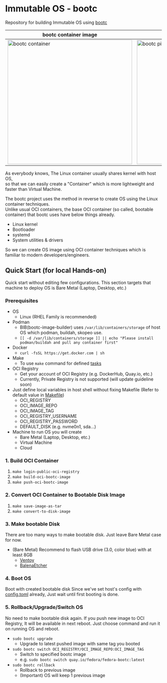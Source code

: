 # Immutable OS - bootc

Repository for building Immutable OS using [bootc](https://bootc-dev.github.io/)

| bootc container image | bootc pipeline |
|-----------------------|----------------|
| <img src="https://developers.redhat.com/sites/default/files/styles/article_floated/public/image1_62.png.webp?itok=c0vYglLs" width="400" alt="bootc container"> | <img src="https://developers.redhat.com/sites/default/files/styles/keep_original/public/image-mode-rhel.png.webp?itok=5rt7duz8" width="400" alt="bootc pipeline"> |

As everybody knows, The Linux container usually shares kernel with host OS,  
so that we can easily create a "Container" which is more lightweight and faster than Virtual Machine.

The bootc project uses the method in reverse to create OS using the Linux container techniques.  
Unlike usual OCI containers, the base OCI container (so called, bootable container) that bootc uses have below things already.

- Linux kernel
- Bootloader
- systemd
- System utilities & drivers

So we can create OS image using OCI container techniques which is familiar to modern developers/engineers.


## Quick Start (for local Hands-on)

Quick start without editing few configurations.
This section targets that machine to deploy OS is Bare Metal (Laptop, Desktop, etc.)

### Prerequisites

- OS
  - Linux (RHEL Family is recommended)
- Podman
  - BIB(bootc-image-builder) uses `/var/lib/containers/storage` of host OS which podman, buildah, skopeo use.
  - `[[ -d /var/lib/containers/storage ]] || echo "Please install podman/buildah and pull any container first"`
- Docker
  - `curl -fsSL https://get.docker.com | sh`
- Make
  - To use `make` command for defined [tasks](./Makefile)
- OCI Registry
  - Get your account of OCI Registry (e.g. DockerHub, Quay.io, etc.)
  - Currently, Private Registry is not supported (will update guideline soon)
- Just define local variables in host shell without fixing Makefile (Refer to default value in [Makefile](./Makefile))
  - OCI_REGISTRY
  - OCI_IMAGE_REPO
  - OCI_IMAGE_TAG
  - OCI_REGISTRY_USERNAME
  - OCI_REGISTRY_PASSWORD
  - DEFAULT_DISK (e.g. nvme0n1, sda...)
- Machine to run OS you will create
  - Bare Metal (Laptop, Desktop, etc.)
  - Virtual Machine
  - Cloud

### 1. Build OCI Container

1. `make login-public-oci-registry`
2. `make build-oci-bootc-image`
3. `make push-oci-bootc-image`

### 2. Convert OCI Container to Bootable Disk Image

1. `make save-image-as-tar`
2. `make convert-to-disk-image`

### 3. Make bootable Disk

There are too many ways to make bootable disk.
Just leave Bare Metal case for now.

- (Bare Metal) Recommend to flash USB drive (3.0, color blue) with at least 8GB
  - [Ventoy](https://www.ventoy.net/en/index.html)
  - [BalenaEtcher](https://etcher.balena.io/)

### 4. Boot OS

Boot with created bootable disk
Since we've set host's config with [config.toml](./config.toml) already, Just wait until first booting is done.

### 5. Rollback/Upgrade/Switch OS

No need to make bootable disk again.
If you push new image to OCI Registry, It will be available in next reboot.
Just choose command and run it on running OS and reboot.

- `sudo bootc upgrade`
  - Upgrade to latest pushed image with same tag you booted
- `sudo bootc switch OCI_REGISTRY/OCI_IMAGE_REPO:OCI_IMAGE_TAG`
  - Switch to specified bootc image
  - e.g. `sudo bootc switch quay.io/fedora/fedora-bootc:latest`
- `sudo bootc rollback`
  - Rollback to previous image
  - (Important) OS will keep 1 previous image
